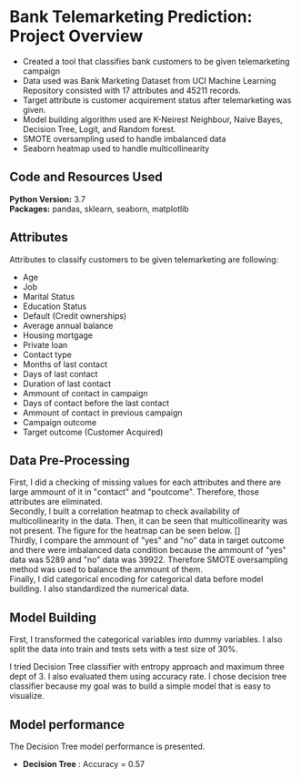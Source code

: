 # Bank Telemarketing Prediction: Project Overview 
* Created a tool that classifies bank customers to be given telemarketing campaign
* Data used was Bank Marketing Dataset from UCI Machine Learning Repository consisted with 17 attributes and 45211 records.
* Target attribute is customer acquirement status after telemarketing was given.
* Model building algorithm used are K-Neirest Neighbour, Naive Bayes, Decision Tree, Logit, and Random forest.
* SMOTE oversampling used to handle imbalanced data
* Seaborn heatmap used to handle multicollinearity

## Code and Resources Used 
**Python Version:** 3.7  
**Packages:** pandas, sklearn, seaborn, matplotlib

## Attributes
Attributes to classify customers to be given telemarketing are following:
*	Age
*	Job
*	Marital Status
*	Education Status
*	Default (Credit ownerships) 
*	Average annual balance
*	Housing mortgage
*	Private loan
*	Contact type
*	Months of last contact 
*	Days of last contact
*	Duration of last contact
*	Ammount of contact in campaign
*	Days of contact before the last contact
* Ammount of contact in previous campaign
* Campaign outcome
* Target outcome (Customer Acquired)

## Data Pre-Processing
First, I did a checking of missing values for each attributes and there are large ammount of it in "contact" and "poutcome". Therefore, those attributes are eliminated.
<br />Secondly, I built a correlation heatmap to check availability of multicollinearity in the data. Then, it can be seen that multicollinearity was not present. The figure for the heatmap can be seen below. 
[]
<br />Thirdly, I compare the ammount of "yes" and "no" data in target outcome and there were imbalanced data condition because the ammount of "yes" data was 5289 and "no" data was 39922. Therefore SMOTE oversampling method was used to balance the ammount of them.
<br />Finally, I did categorical encoding for categorical data before model building. I also standardized the numerical data.

## Model Building 

First, I transformed the categorical variables into dummy variables. I also split the data into train and tests sets with a test size of 30%.   

I tried Decision Tree classifier with entropy approach and maximum three dept of 3. I also evaluated them using accuracy rate. I chose decision tree classifier because my goal was to build a simple model that is easy to visualize.

## Model performance
The Decision Tree model performance is presented. 
*	**Decision Tree** : Accuracy = 0.57



